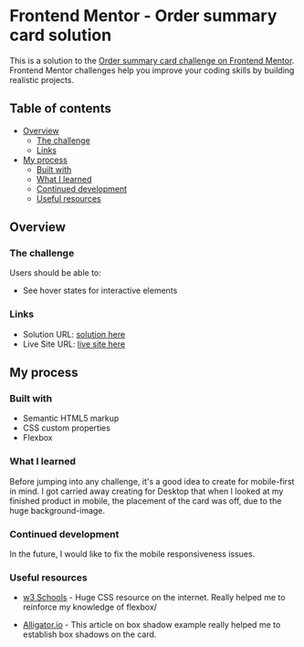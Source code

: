 # Frontend Mentor - Order summary card solution

This is a solution to the [Order summary card challenge on Frontend Mentor](https://www.frontendmentor.io/challenges/order-summary-component-QlPmajDUj). Frontend Mentor challenges help you improve your coding skills by building realistic projects. 

## Table of contents

- [Overview](#overview)
  - [The challenge](#the-challenge)
  - [Links](#links)
- [My process](#my-process)
  - [Built with](#built-with)
  - [What I learned](#what-i-learned)
  - [Continued development](#continued-development)
  - [Useful resources](#useful-resources)

## Overview

### The challenge

Users should be able to:

- See hover states for interactive elements

### Links

- Solution URL: [solution here](https://github.com/gp0710/order-summary-card)
- Live Site URL: [live site here](https://gp0710.github.io/order-summary-card/)

## My process

### Built with

- Semantic HTML5 markup
- CSS custom properties
- Flexbox

### What I learned

Before jumping into any challenge, it's a good idea to create for mobile-first in mind. I got carried away creating for Desktop that when I looked at my finished product in mobile, the placement of the card was off, due to the huge background-image.


### Continued development

In the future, I would like to fix the mobile responsiveness issues.

### Useful resources

- [w3 Schools](https://www.w3schools.com/) - Huge CSS resource on the internet. Really helped me to reinforce my knowledge of flexbox/

- [Alligator.io](https://alligator.io/css/box-shadow-examples) - This article on box shadow example really helped me to establish box shadows on the card.

